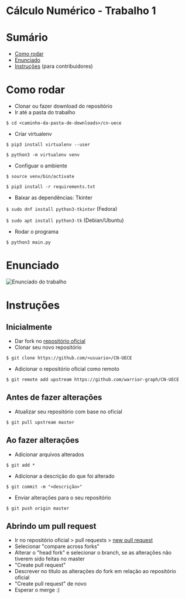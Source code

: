 # Cálculo Numérico - Trabalho 1

# Sumário
- [Como rodar](#como-rodar)
- [Enunciado](#enunciado)
- [Instruções](#instru%C3%A7%C3%B5es) (para contribuidores)

# Como rodar
- Clonar ou fazer download do repositório
- Ir até a pasta do trabalho

` $ cd <caminho-da-pasta-de-downloads>/cn-uece `

- Criar virtualenv

` $ pip3 install virtualenv --user `

` $ python3 -m virtualenv venv `

- Configuar o ambiente

` $ source venv/bin/activate `

` $ pip3 install -r requirements.txt `

- Baixar as dependências: Tkinter

` $ sudo dnf install python3-tkinter ` (Fedora)

` $ sudo apt install python3-tk ` (Debian/Ubuntu)

- Rodar o programa

` $ python3 main.py `

# Enunciado

![Enunciado do trabalho](https://i.imgur.com/Jskdr7w.png)

# Instruções

## Inicialmente
- Dar fork no [repositório oficial](https://github.com/warrior-graph/CN-UECE)
- Clonar seu novo repositório

` $ git clone https://github.com/<usuario>/CN-UECE `

- Adicionar o repositório oficial como remoto

` $ git remote add upstream https://github.com/warrior-graph/CN-UECE `

## Antes de fazer alterações
- Atualizar seu repositório com base no oficial

` $ git pull upstream master `

## Ao fazer alterações
- Adicionar arquivos alterados

` $ git add * `

- Adicionar a descrição do que foi alterado

` $ git commit -m "<descrição>" `

- Enviar alterações para o seu repositório

` $ git push origin master `

## Abrindo um pull request
- Ir no repositório oficial > pull requests > [new pull request](https://github.com/warrior-graph/CN-UECE/compare)
- Selecionar "compare across forks"
- Alterar o "head fork" e selecionar o branch, se as alterações não tiverem sido feitas no master
- "Create pull request"
- Descrever no título as alterações do fork em relação ao repositório oficial
- "Create pull request" de novo
- Esperar o merge :)
